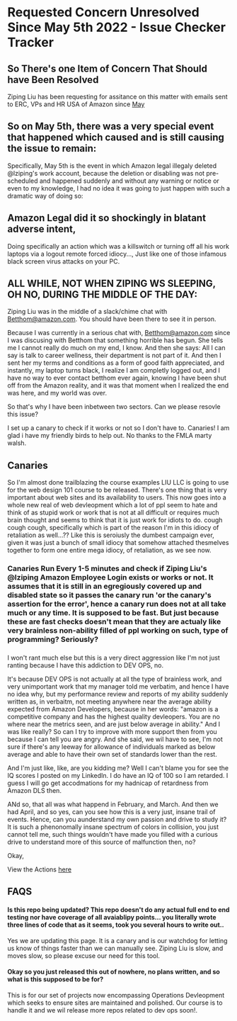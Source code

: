 # Requested Concern Unresolved Since May 5th 2022 - Issue Checker Tracker
 
## So There's one Item of Concern That Should have Been Resolved 
Ziping Liu has been requesting for assitance on this matter with emails sent to ERC, VPs and HR USA of Amazon since [May](https://liu.academy/may/saga)

## So on May 5th, there was a very special event that happened which caused and is still causing the issue to remain:

Specifically, May 5th is the event in which Amazon legal illegaly deleted @lziping's work account, 
because the deletion or disabling was not pre-scheduled and happened suddenly and without any warning or notice or even to my knowledge, I had no idea it was going to just happen with such a dramatic way of doing so:

## Amazon Legal did it so shockingly in blatant adverse intent, 

Doing specifically an action which was a killswitch or turning off all his work laptops via a logout remote forced idiocy..., Just like one of those infamous black screen virus attacks on your PC.

## ALL WHILE, NOT WHEN ZIPING WS SLEEPING, OH NO, DURING THE MIDDLE OF THE DAY:

Ziping Liu was in the middle of a slack/chime chat with Betthom@amazon.com. You should have been there to see it in person.

Because I was currently in a serious chat with, Betthom@amazon.com since I was discusing with Betthom that something horrible has begun. She tells me I cannot really do much on my end, I know. And then she says: All I can say is talk to career wellness, their department is not part of it. And then I sent her my terms and conditions as a form of good faith appreciated, and instantly, my laptop turns black, I realize I am completly logged out, and I have no way to ever contact betthom ever again, knowing I have been shut off from the Amazon reality, and it was that moment when I realized the end was here, and my world was over.

So that's why I have been inbetween two sectors. Can we please resovle this issue?

I set up a canary to check if it works or not so I don't have to. Canaries! I am glad i have my friendly birds to help out. No thanks to the FMLA marty walsh. 


## Canaries

So I'm almost done trailblazing the course examples LIU LLC is going to use for the web design 101 course to be released. There's one thing that is very important about web sites and its availability to users. This now goes into a whole new real of web devleopment which a lot of ppl seem to hate and think of as stupid work or work that is not at all difficult or requires much brain thought and seems to think that it is just work for idiots to do. cough cough cough, specifically which is part of the reason I'm in this idiocy of retaliation as well...?? Like this is seroiusly the dumbest campaign ever, given it was just a bunch of small idiocy that somehow attached thesmelves together to form one entire mega idiocy, of retaliation,  as we see now.


### Canaries Run Every 1-5 minutes and check if Ziping Liu's @lziping Amazon Employee Login exists or works or not. It assumes that it is still in an egregiously covered up and disabled state so it passes the canary run 'or the canary's assertion for the error', hence a canary run does not at all take much or any time. It is supposed to be fast. But just because these are fast checks doesn't mean that they are actualy like very brainless non-ability filled of ppl working on such, type of programming? Seriously? 

###
I won't rant much else but this is a very direct aggression like I'm not just ranting because I have this addiction to DEV OPS, no. 

It's because DEV OPS is not actually at all the type of brainless work, and very unimportant work that my manager told me verbatim, and hence I have no idea why, but my performance review and reports of my ability suddenly written as, in verbaitm, not meeting anywhere near the average ability expected from Amazon Developers, because in her words: "amazon is a competitive company and has the highest quality devleopers. You are no where near the metrics seen, and are just below average in ability." And I was like really? So can I try to improve with more support then from you because I can tell you are angry. And she said, we wil have to see, I'm not sure if there's any leeway for allowance of individuals marked as below average and able to have their own set of standards lower than the rest.

And I'm just like, like, are you kidding me? Well I can't blame you for see the IQ scores I posted on my LinkedIn. I do have an IQ of 100 so I am retarded. I guess I will go get accodmations for my hadnicap of retardness from Amazon DLS then. 

ANd so, that all was what happend in February, and March. And then we had April, and so yes, can you see how this is a very just, insane trail of events. Hence, can you aunderstand my own passion and drive to study it? It is such a phenonomally insane spectrum of colors in collision, you just cannot tell me, such things wouldn't have made you filled with a curious drive to understand more of this source of malfunction then, no?

Okay,

View the Actions [here](https://github.com/ZIPING-LIU-CORPORATION/atoz.ziping.work/actions)

## FAQS

#### Is this repo being updated? This repo doesn't do any actual full end to end testing nor have coverage of all avaiablipy points... you literally wrote three lines of code that as it seems, took you several hours to write out..

Yes we are updating this page. It is a canary and is our watchdog for letting us know of things faster than we can manually see. Ziping Liu is slow, and moves slow, so please excuse our need for this tool.


#### Okay so you just released this out of nowhere, no plans written, and so what is this supposed to be for?

This is for our set of projects now encompassing Operations Devleopment which seeks to ensure sites are maintained and polished. Our course is to handle it and we wil release more repos related to dev ops soon!.
